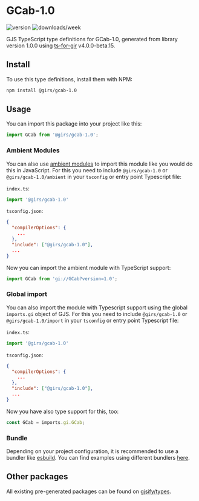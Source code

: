 
# GCab-1.0

![version](https://img.shields.io/npm/v/@girs/gcab-1.0)
![downloads/week](https://img.shields.io/npm/dw/@girs/gcab-1.0)


GJS TypeScript type definitions for GCab-1.0, generated from library version 1.0.0 using [ts-for-gir](https://github.com/gjsify/ts-for-gir) v4.0.0-beta.15.


## Install

To use this type definitions, install them with NPM:
```bash
npm install @girs/gcab-1.0
```

## Usage

You can import this package into your project like this:
```ts
import GCab from '@girs/gcab-1.0';
```

### Ambient Modules

You can also use [ambient modules](https://github.com/gjsify/ts-for-gir/tree/main/packages/cli#ambient-modules) to import this module like you would do this in JavaScript.
For this you need to include `@girs/gcab-1.0` or `@girs/gcab-1.0/ambient` in your `tsconfig` or entry point Typescript file:

`index.ts`:
```ts
import '@girs/gcab-1.0'
```

`tsconfig.json`:
```json
{
  "compilerOptions": {
    ...
  },
  "include": ["@girs/gcab-1.0"],
  ...
}
```

Now you can import the ambient module with TypeScript support: 

```ts
import GCab from 'gi://GCab?version=1.0';
```

### Global import

You can also import the module with Typescript support using the global `imports.gi` object of GJS.
For this you need to include `@girs/gcab-1.0` or `@girs/gcab-1.0/import` in your `tsconfig` or entry point Typescript file:

`index.ts`:
```ts
import '@girs/gcab-1.0'
```

`tsconfig.json`:
```json
{
  "compilerOptions": {
    ...
  },
  "include": ["@girs/gcab-1.0"],
  ...
}
```

Now you have also type support for this, too:

```ts
const GCab = imports.gi.GCab;
```

### Bundle

Depending on your project configuration, it is recommended to use a bundler like [esbuild](https://esbuild.github.io/). You can find examples using different bundlers [here](https://github.com/gjsify/ts-for-gir/tree/main/examples).

## Other packages

All existing pre-generated packages can be found on [gjsify/types](https://github.com/gjsify/types).

